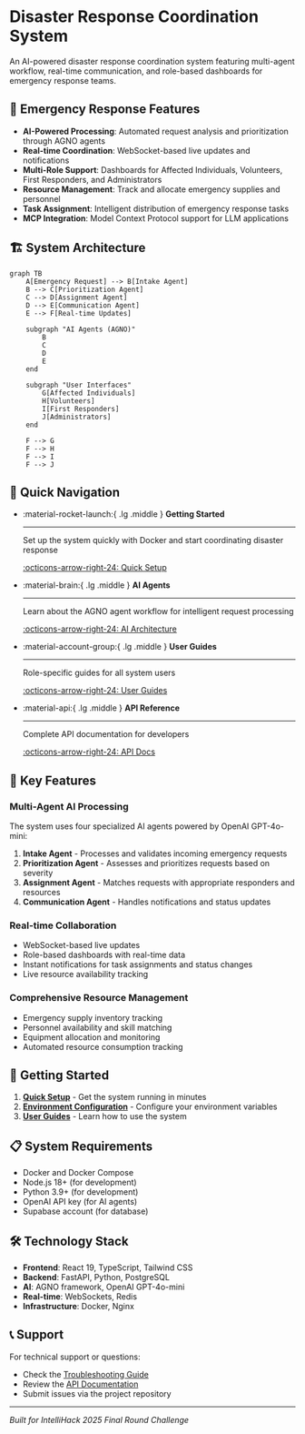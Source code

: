 # Disaster Response Coordination System

An AI-powered disaster response coordination system featuring multi-agent workflow, real-time communication, and role-based dashboards for emergency response teams.

## 🚨 Emergency Response Features

- **AI-Powered Processing**: Automated request analysis and prioritization through AGNO agents
- **Real-time Coordination**: WebSocket-based live updates and notifications
- **Multi-Role Support**: Dashboards for Affected Individuals, Volunteers, First Responders, and Administrators
- **Resource Management**: Track and allocate emergency supplies and personnel
- **Task Assignment**: Intelligent distribution of emergency response tasks
- **MCP Integration**: Model Context Protocol support for LLM applications

## 🏗️ System Architecture

```mermaid
graph TB
    A[Emergency Request] --> B[Intake Agent]
    B --> C[Prioritization Agent]
    C --> D[Assignment Agent]
    D --> E[Communication Agent]
    E --> F[Real-time Updates]
    
    subgraph "AI Agents (AGNO)"
        B
        C
        D
        E
    end
    
    subgraph "User Interfaces"
        G[Affected Individuals]
        H[Volunteers]
        I[First Responders] 
        J[Administrators]
    end
    
    F --> G
    F --> H
    F --> I
    F --> J
```

## 🎯 Quick Navigation

<div class="grid cards" markdown>

-   :material-rocket-launch:{ .lg .middle } **Getting Started**

    ---

    Set up the system quickly with Docker and start coordinating disaster response

    [:octicons-arrow-right-24: Quick Setup](getting-started/quick-setup.md)

-   :material-brain:{ .lg .middle } **AI Agents**

    ---

    Learn about the AGNO agent workflow for intelligent request processing

    [:octicons-arrow-right-24: AI Architecture](architecture/ai-agents.md)

-   :material-account-group:{ .lg .middle } **User Guides**

    ---

    Role-specific guides for all system users

    [:octicons-arrow-right-24: User Guides](user-guides/affected-individuals.md)

-   :material-api:{ .lg .middle } **API Reference**

    ---

    Complete API documentation for developers

    [:octicons-arrow-right-24: API Docs](api/authentication.md)

</div>

## 🌟 Key Features

### Multi-Agent AI Processing

The system uses four specialized AI agents powered by OpenAI GPT-4o-mini:

1. **Intake Agent** - Processes and validates incoming emergency requests
2. **Prioritization Agent** - Assesses and prioritizes requests based on severity
3. **Assignment Agent** - Matches requests with appropriate responders and resources
4. **Communication Agent** - Handles notifications and status updates

### Real-time Collaboration

- WebSocket-based live updates
- Role-based dashboards with real-time data
- Instant notifications for task assignments and status changes
- Live resource availability tracking

### Comprehensive Resource Management

- Emergency supply inventory tracking
- Personnel availability and skill matching
- Equipment allocation and monitoring
- Automated resource consumption tracking

## 🚀 Getting Started

1. **[Quick Setup](getting-started/quick-setup.md)** - Get the system running in minutes
2. **[Environment Configuration](getting-started/environment.md)** - Configure your environment variables
3. **[User Guides](user-guides/affected-individuals.md)** - Learn how to use the system

## 📋 System Requirements

- Docker and Docker Compose
- Node.js 18+ (for development)
- Python 3.9+ (for development)
- OpenAI API key (for AI agents)
- Supabase account (for database)

## 🛠️ Technology Stack

- **Frontend**: React 19, TypeScript, Tailwind CSS
- **Backend**: FastAPI, Python, PostgreSQL
- **AI**: AGNO framework, OpenAI GPT-4o-mini
- **Real-time**: WebSockets, Redis
- **Infrastructure**: Docker, Nginx

## 📞 Support

For technical support or questions:

- Check the [Troubleshooting Guide](troubleshooting.md)
- Review the [API Documentation](api/authentication.md)
- Submit issues via the project repository

---

*Built for IntelliHack 2025 Final Round Challenge*
